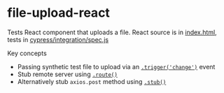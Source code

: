 # file-upload-react

Tests React component that uploads a file. React source is in [index.html](index.html), tests in [cypress/integration/spec.js](cypress/integration/spec.js)

Key concepts

- Passing synthetic test file to upload via an [`.trigger('change')`](https://on.cypress.io/trigger) event
- Stub remote server using [`.route()`](https://on.cypress.io/route)
- Alternatively stub `axios.post` method using [`.stub()`](https://on.cypress.io/stub)
